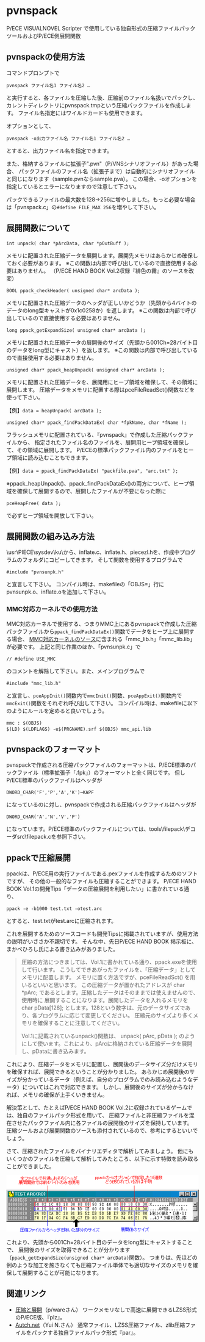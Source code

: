 # pvnspack
P/ECE VISUALNOVEL Scripter で使用している独自形式の圧縮ファイルパックツールおよびP/ECE側展開関数

 
## pvnspackの使用方法
コマンドプロンプトで
```
pvnspack ファイル名1 ファイル名2 …
```
と実行すると、各ファイルを圧縮した後、圧縮前のファイル名扱いでパックし、
カレントディレクトリにpvnspack.tmpという圧縮パックファイルを作成します。
ファイル名指定にはワイルドカードも使用できます。

オプションとして、
```
pvnspack -o出力ファイル名 ファイル名1 ファイル名2 …
```
とすると、出力ファイル名を指定できます。

また、格納するファイルに拡張子".pvn"（P/VNSシナリオファイル）があった場合、
パックファイルのファイル名（拡張子まで）は自動的にシナリオファイルと同じになります（sample.pvnならsample.pva）。
この場合、-oオプションを指定しているとエラーになりますので注意して下さい。

パックできるファイルの最大数を128→256に増やしました。もっと必要な場合は「pvnspack.c」の`#define FILE_MAX 256`を増やして下さい。
 
## 展開関数について
```
int unpack( char *pArcData, char *pOutBuff );
```
メモリに配置された圧縮データを展開します。展開先メモリはあらかじめ確保しておく必要があります。
※この関数は内部で呼び出しているので直接使用する必要はありません。
（P/ECE HAND BOOK Vol.2収録『緋色の霧』のソースを改変）

```
BOOL ppack_checkHeader( unsigned char* arcData );
```
メモリに配置された圧縮データのヘッダが正しいかどうか（先頭から4バイトのデータのlong型キャストが0x1c0258か）を返します。
※この関数は内部で呼び出しているので直接使用する必要はありません。

```
long ppack_getExpandSize( unsigned char* arcData );
```
メモリに配置された圧縮データの展開後のサイズ（先頭から001Ch=28バイト目のデータをlong型にキャスト）を返します。
※この関数は内部で呼び出しているので直接使用する必要はありません。

```
unsigned char* ppack_heapUnpack( unsigned char* arcData );
```
メモリに配置された圧縮データを、展開用にヒープ領域を確保して、その領域に展開します。
圧縮データをメモリに配置する際はpceFileReadSct()関数などを使って下さい。

【例】`data = heapUnpack( arcData );`

```
unsigned char* ppack_findPackDataEx( char *fpkName, char *fName );
```
フラッシュメモリに配置されている、『pvnspack』で作成した圧縮パックファイルから、
指定されたファイル名のファイルを、展開用ヒープ領域を確保して、その領域に展開します。
P/ECEの標準パックファイル内のファイルをヒープ領域に読み込むこともできます。

【例】`data = ppack_findPackDataEx( "packfile.pva", "arc.txt" );`

※ppack_heapUnpack()、ppack_findPackDataEx()の両方について、ヒープ領域を確保して展開するので、展開したファイルが不要になった際に
```
pceHeapFree( data );
```
で必ずヒープ領域を開放して下さい。
 
## 展開関数の組み込み方法
\usr\PIECE\sysdev\ku\から、inflate.c、inflate.h、piecezl.hを、作成中プログラムのフォルダにコピーしてきます。
そして関数を使用するプログラムで
```
#include "pvnsunpk.h"
```
と宣言して下さい。
コンパイル時は、makefileの「OBJS=」行にpvnsunpk.o、inflate.oを追加して下さい。

### MMC対応カーネルでの使用方法
MMC対応カーネルで使用する、つまりMMC上にあるpvnspackで作成した圧縮パックファイルから`ppack_findPackDataEx()`関数でデータをヒープ上に展開する場合、
[MMC対応カーネルのソース](http://www2.plala.or.jp/madoka/Piece_ele/mmc/mmc.htm#DOWNLOAD)に含まれる「mmc_lib.h」「mmc_lib.lib」が必要です。
上記と同じ作業のほか、「pvnsunpk.c」で
```
// #define USE_MMC
```
のコメントを解除して下さい。また、メインプログラムで
```
#include "mmc_lib.h"
```
と宣言し、`pceAppInit()`関数内で`mmcInit()`関数、`pceAppExit()`関数内で`mmcExit()`関数をそれぞれ呼び出して下さい。
コンパイル時は、makefileに以下のようにルールを定めると良いでしょう。
```
mmc : $(OBJS)
$(LD) $(LDFLAGS) -e$(PRGNAME).srf $(OBJS) mmc_api.lib
```

## pvnspackのフォーマット
pvnspackで作成される圧縮パックファイルのフォーマットは、P/ECE標準のパックファイル（標準拡張子「.fpk」）のフォーマットと全く同じです。
但しP/ECE標準のパックファイルはヘッダが
```
DWORD_CHAR('F','P','A','K')→KAPF
```
になっているのに対し、pvnspackで作成される圧縮パックファイルはヘッダが
```
DWORD_CHAR('A','N','V','P')
```
になっています。P/ECE標準のパックファイルについては、tools\filepack\デコーダsrc\filepack.cを参照下さい。
  
## ppackで圧縮展開
ppackは、P/ECE用の実行ファイルである.pexファイルを作成するためのソフトですが、
その他の一般的なファイルも圧縮することができます。
P/ECE HAND BOOK Vol.1の開発Tips「データの圧縮展開を利用したい」に書かれている通り、
```
ppack -e -b1000 test.txt -otest.arc
```
とすると、test.txtがtest.arcに圧縮されます。

これを展開するためのソースコードも開発Tipsに掲載されていますが、使用方法の説明がいささか不親切です。
そんな中、先日P/ECE HAND BOOK 掲示板に、まかべひろし氏による書き込みがありました。
> 圧縮の方法につきましては、Vol.1に書かれている通り、ppack.exeを使用して行います。
> こうしてできあがったファイルを、「圧縮データ」としてメモリに配置します。
> メモリに置く方法ですが、pceFileReadSct() を用いるといいと思います。
> この圧縮データが置かれたアドレスが
> char *pArc;
> であるとします。圧縮したデータはそのままでは使えませんので、使用時に
> 展開することになります。展開したデータを入れるメモリを
> char pData[128];
> とします。128という数字は、元のデータサイズであり、各プログラムに応じて変更してください。
> 圧縮元のサイズより多くメモリを確保することに注意してください。
> 
> Vol.1に記載されているunpack()関数は、
> unpack( pArc, pData );
> のようにして使います。これにより、pArcに格納されている圧縮データを展開し、pDataに書き込みます。

これにより、圧縮データをメモリに配置し、展開後のデータサイズ分だけメモリを確保すれば、展開できるということが分かりました。
あらかじめ展開後のサイズが分かっているデータ（例えば、自分のプログラムでのみ読み込むようなデータ）についてはこれで対応できます。
しかし、展開後のサイズが分からなければ、メモリの確保が上手くいきません。

解決策として、たとえばP/ECE HAND BOOK Vol.2に収録されているゲームでは、独自のファイルパック形式を用いて、
圧縮ファイルと非圧縮ファイルを混在させたパックファイル内に各ファイルの展開後のサイズを保持しています。
圧縮ツールおよび展開関数のソースも添付されているので、参考にするといいでしょう。

さて、圧縮されたファイルをバイナリエディタで解析してみましょう。
他にもいくつかのファイルを圧縮して解析してみたところ、以下に示す特徴を読み取ることができました。

![解析結果](https://github.com/zurachu/pvnspack/blob/master/ppack.gif?raw=true)

これより、先頭から001Ch=28バイト目のデータをlong型にキャストすることで、
展開後のサイズを取得できることが分かります（`ppack_getExpandSize(unsigned char* arcData)`関数）。
つまりは、先ほどの例のような加工を施さなくても圧縮ファイル単体でも適切なサイズのメモリを確保して展開することが可能になります。

## 関連リンク
* [圧縮と展開](http://park17.wakwak.com/~hitode/piece/index.html#plz)（p/wareさん）
ワークメモリなしで高速に展開できるLZSS形式のP/ECE版、『plz』。
* [Autch.net](http://www.autch.net/)（Yui N.さん）
通常ファイル、LZSS圧縮ファイル、zlib圧縮ファイルをパックする独自ファイルパック形式『par』。
